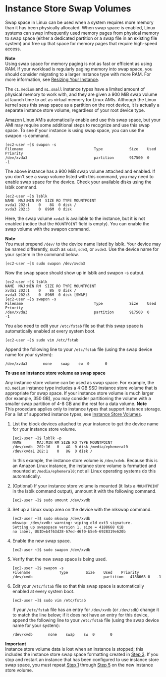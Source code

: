 # Instance Store Swap Volumes<a name="instance-store-swap-volumes"></a>

Swap space in Linux can be used when a system requires more memory than it has been physically allocated\. When swap space is enabled, Linux systems can swap infrequently used memory pages from physical memory to swap space \(either a dedicated partition or a swap file in an existing file system\) and free up that space for memory pages that require high\-speed access\.

**Note**  
Using swap space for memory paging is not as fast or efficient as using RAM\. If your workload is regularly paging memory into swap space, you should consider migrating to a larger instance type with more RAM\. For more information, see [Resizing Your Instance](ec2-instance-resize.md)\.

The `c1.medium` and `m1.small` instance types have a limited amount of physical memory to work with, and they are given a 900 MiB swap volume at launch time to act as virtual memory for Linux AMIs\. Although the Linux kernel sees this swap space as a partition on the root device, it is actually a separate instance store volume, regardless of your root device type\.

Amazon Linux AMIs automatically enable and use this swap space, but your AMI may require some additional steps to recognize and use this swap space\. To see if your instance is using swap space, you can use the swapon \-s command\.

```
[ec2-user ~]$ swapon -s
Filename                                Type            Size    Used    Priority
/dev/xvda3                              partition       917500  0       -1
```

The above instance has a 900 MiB swap volume attached and enabled\. If you don't see a swap volume listed with this command, you may need to enable swap space for the device\. Check your available disks using the lsblk command\.

```
[ec2-user ~]$ lsblk
NAME  MAJ:MIN RM  SIZE RO TYPE MOUNTPOINT
xvda1 202:1    0    8G  0 disk /
xvda3 202:3    0  896M  0 disk
```

Here, the swap volume `xvda3` is available to the instance, but it is not enabled \(notice that the `MOUNTPOINT` field is empty\)\. You can enable the swap volume with the swapon command\.

**Note**  
You must prepend `/dev/` to the device name listed by lsblk\. Your device may be named differently, such as `sda3`, `sde3`, or `xvde3`\. Use the device name for your system in the command below\.

```
[ec2-user ~]$ sudo swapon /dev/xvda3
```

Now the swap space should show up in lsblk and swapon \-s output\.

```
[ec2-user ~]$ lsblk
NAME  MAJ:MIN RM  SIZE RO TYPE MOUNTPOINT
xvda1 202:1    0    8G  0 disk /
xvda3 202:3    0  896M  0 disk [SWAP]
[ec2-user ~]$ swapon -s
Filename                                Type            Size    Used    Priority
/dev/xvda3                              partition       917500  0       -1
```

You also need to edit your `/etc/fstab` file so that this swap space is automatically enabled at every system boot\.

```
[ec2-user ~]$ sudo vim /etc/fstab
```

Append the following line to your `/etc/fstab` file \(using the swap device name for your system\):

```
/dev/xvda3       none    swap    sw  0       0
```

**To use an instance store volume as swap space**

Any instance store volume can be used as swap space\. For example, the `m3.medium` instance type includes a 4 GB SSD instance store volume that is appropriate for swap space\. If your instance store volume is much larger \(for example, 350 GB\), you may consider partitioning the volume with a smaller swap partition of 4\-8 GB and the rest for a data volume\.
**Note**  
This procedure applies only to instance types that support instance storage\. For a list of supported instance types, see [Instance Store Volumes](InstanceStorage.md#instance-store-volumes)\.

1. <a name="step_swap_start"></a>List the block devices attached to your instance to get the device name for your instance store volume\.

   ```
   [ec2-user ~]$ lsblk -p
   NAME       MAJ:MIN RM SIZE RO TYPE MOUNTPOINT
   /dev/xvdb  202:16   0   4G  0 disk /media/ephemeral0
   /dev/xvda1 202:1    0   8G  0 disk /
   ```

   In this example, the instance store volume is `/dev/xdvb`\. Because this is an Amazon Linux instance, the instance store volume is formatted and mounted at `/media/ephemeral0`; not all Linux operating systems do this automatically\.

1. \(Optional\) If your instance store volume is mounted \(it lists a `MOUNTPOINT` in the lsblk command output\), unmount it with the following command\.

   ```
   [ec2-user ~]$ sudo umount /dev/xvdb
   ```

1. <a name="step_mkswap"></a>Set up a Linux swap area on the device with the mkswap command\.

   ```
   [ec2-user ~]$ sudo mkswap /dev/xvdb
   mkswap: /dev/xvdb: warning: wiping old ext3 signature.
   Setting up swapspace version 1, size = 4188668 KiB
   no label, UUID=b4f63d28-67ed-46f0-b5e5-6928319e620b
   ```

1. Enable the new swap space\.

   ```
   [ec2-user ~]$ sudo swapon /dev/xvdb
   ```

1. <a name="step_swap_enable"></a>Verify that the new swap space is being used\.

   ```
   [ec2-user ~]$ swapon -s
   Filename				Type		Size	Used	Priority
   /dev/xvdb                              	partition	4188668	0	-1
   ```

1. Edit your `/etc/fstab` file so that this swap space is automatically enabled at every system boot\.

   ```
   [ec2-user ~]$ sudo vim /etc/fstab
   ```

   If your `/etc/fstab` file has an entry for `/dev/xvdb` \(or `/dev/sdb`\) change it to match the line below; if it does not have an entry for this device, append the following line to your `/etc/fstab` file \(using the swap device name for your system\):

   ```
   /dev/xvdb       none    swap    sw  0       0
   ```
**Important**  
Instance store volume data is lost when an instance is stopped; this includes the instance store swap space formatting created in [Step 3](#step_mkswap)\. If you stop and restart an instance that has been configured to use instance store swap space, you must repeat [Step 1](#step_swap_start) through [Step 5](#step_swap_enable) on the new instance store volume\.